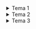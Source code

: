 <details>
  <summary>
    Tema 1
  </summary>
  
### Cerință:
> Simularea unei stații de încărcare vehicule electrice, folosind mai multe LED-uri și butoane.

### Detalii tehnice: 
> (1p) LED-ul RGB reprezintă disponibilitatea stației. Dacă stația este liberă, LED-ul va fi verde, iar dacă stația este ocupată, se va face roșu.

> (2p) LED-urile simple reprezintă gradul de încărcare al bateriei, pe care îl vom simula printr-un loader progresiv (L1 = 25%, L2 = 50%, L3 = 75%, L4 = 100%). Loader-ul se încarcă prin aprinderea succesivă a LED-urilor, la un interval fix de 3s. LED-ul care semnifică procentul curent de încărcare va avea starea de clipire, LED-urile din urma lui fiind aprinse continuu, iar celelalte stinse.

> (1p) Apăsarea scurtă a butonului de start va porni încărcarea. Apăsarea acestui buton în timpul încărcării nu va face nimic.

> (2p) Apăsarea lungă a butonului de stop va opri încărcarea forțat și va reseta stația la starea liberă. Apăsarea acestui buton cât timp stația este liberă nu va face nimic.

### Pentru acest proiect am folosit:
> 4x LED-uri (pentru a simula procentul de încărcare)

> 1x LED RGB (pentru starea de liber sau ocupat)

> 2x Butoane (pentru start încărcare și stop încărcare)

> 8x Rezistoare (7x 220/330ohm, 2x 1K)

> Breadboard

> Linii de legătură

### Cum funcționează?
> La început, "stația" este liberă, ceea ce înseamnă că LED-ul RGB este verde, iar LED-urile de încărcare sunt stinse.

> Butonul START pornește încărcarea, adică LED-ul RGB se face roșu, după care LED-ul L1 clipeste timp de 3 secunde, iar la final rămâne aprins, urmând ca cel de-al doilea să facă același lucru, și așa mai departe.

> Când toate cele 4 LED-uri au trecut prin această stare, ele vor clipi simultan de 3 ori, iar apoi se vor stinge, iar LED-ul RGB va deveni din nou verde.

> Dacă în orice moment pe parcursul încărcării se apasă minim o secundă butonul de STOP, încărcarea se va opri.

> Când butoanele de START / STOP sunt apăsate scurt în timpul încărcării, nu se va întâmpla nimic.

### Poze cu implementarea pe breadboard:
<p>
  <img src="https://github.com/gabirelul/IR_CTI_3/blob/main/Tema_1/media/1.jpg?raw=true" width="300"/>
  <img src="https://github.com/gabirelul/IR_CTI_3/blob/main/Tema_1/media/2.jpg?raw=true" width="300"/>
  <img src="https://github.com/gabirelul/IR_CTI_3/blob/main/Tema_1/media/3.jpg?raw=true" width="300"/>
</p>

### Schema electrică
<img src="https://github.com/gabirelul/IR_CTI_3/blob/main/Tema_1/media/sch.jpg?raw=true" width="300"/>

### Video:
<a href="https://github.com/gabirelul/IR_CTI_3/blob/main/Tema_1/media/vid.mp4?raw=true" download="Tema1_Video.mp4">Descarcă video Tema 1</a>
</details>

<details>
  <summary>
    Tema 2
  </summary>
  
### Cerință:
> Crearea unui joc asemănător cu TypeRacer

### Detalii tehnice: 
> **LED RGB - Indicator de stare:**
> În starea de repaus, LED-ul va avea culoarea albă.
> La apăsarea butonului de start, LED-ul va clipi timp de 3 secunde, indicând o numărătoare inversă până la începerea rundei.
> În timpul unei runde: LED-ul va fi verde dacă textul introdus este corect și va deveni roșu în caz de greșeală.

> **Butonul Start/Stop:**
> Modul de repaus: Dacă jocul este oprit, apăsarea butonului inițiază o nouă rundă după o numărătoare inversă de 3 secunde.
> În timpul unei runde: Dacă runda este activă, apăsarea butonului o va opri imediat.

> **Butonul de dificultate:**
> Butonul de dificultate controlează viteza cu care apar cuvintele și poate fi folosit doar în starea de repaus.
> La fiecare apăsare, dificultatea se schimbă ciclind între: (Easy, Medium, Hard).
> La schimbarea dificultății, se trimite un mesaj prin serial: “Easy/Medium/Hard mode on!”.
> Pentru gestionarea apăsărilor butoanelor, se utilizează debouncing și întreruperi. Timerele sunt folosite pentru a seta frecvența apariției cuvintelor.

> **Generarea cuvintelor:**
> Se va crea un dicționar de cuvinte.
> În timpul unei runde, cuvintele vor fi afișate în terminal într-o ordine aleatorie.
> Dacă cuvântul curent a fost scris corect, un cuvânt nou va fi afișat imediat. Dacă nu, un nou cuvânt va apărea după intervalul de timp stabilit în funcție de dificultate.
> Pentru a genera numere aleatorii, se utilizează funcția `random()`.

> **Alte observații:**
> Timpul alocat pentru o rundă este de 30 de secunde.
> La sfârșitul fiecărei runde, se va afișa în terminal câte cuvinte au fost scrise corect.

### Pentru acest proiect am folosit:
> Arduino UNO (ATmega328P microcontroller)
> 
> 1x LED RGB (pentru a semnaliza dacă cuvântul corect e scris greșit sau nu)
> 
> 2x Butoane (pentru start/stop rundă și pentru selectarea dificultății)
> 
> 5x Rezistoare (3x 220/330 ohm, 2x 1000 ohm)
> 
> Breadbord
> 
> Fire de legătură

### Cum funcționează?
> Jocul este în repaus. LED-ul RGB are culoarea albă.

> Se alege dificultatea jocului folosind butonul de dificultate, iar în terminal va apărea “Easy/Medium/Hard mode on!”.

> Se apasă butonul de start/stop.

> LED-ul clipește timp de 3 secunde, iar în terminal se va afișa numărătoarea înversă: 3, 2, 1.

> LED-ul devine verde și încep să apară cuvinte de tastat.

> La tastarea corectă, următorul cuvânt apare imediat. Dacă nu se tastează cuvântul în timpul stabilit de dificultate, va apărea un nou cuvânt.

> O greșeală face LED-ul să devină roșu. Pentru a corecta cuvântul, se va folosi tasta BackSpace.

> După 30 de secunde, runda se termină, iar în terminal se va afișa scorul: numărul total de cuvinte scrise corect.

> Jocul se poate opri oricând cu butonul de start/stop.

### Poze cu implementarea pe breadboard:
<p>
  <img src="https://github.com/gabirelul/IR_CTI_3/blob/main/Tema_2/media/1.JPG?raw=true" width="300"/>
  <img src="https://github.com/gabirelul/IR_CTI_3/blob/main/Tema_2/media/2.JPG?raw=true" width="300"/>
</p>

### Schema electrică
<img src="https://github.com/gabirelul/IR_CTI_3/blob/main/Tema_2/media/wokwi.jpg?raw=true" width="300"/>

### Video:
<a href="https://github.com/gabirelul/IR_CTI_3/blob/main/Tema_2/media/vid.MOV?raw=true" download="Tema2_Video.MOV">Descarcă video Tema 2</a>

</details>

<details>
  <summary> Tema 3</summary>

## Descriere
Această temă reprezintă un joc competitiv de reflex pentru doi jucători. Scopul fiecărui jucător este să apese cât mai rapid butonul asociat culorii afișate pe LED-ul RGB. Punctajul este afișat pe un LCD și actualizat pe parcursul jocului. La final, jocul indică câștigătorul și scorul final.

## Componente utilizate
- **6x LED-uri** (2 grupuri de câte 3 LED-uri, fiecare grup având culori diferite)
- **2x LED RGB** (1 pentru fiecare jucător)
- **6x butoane** (3 pentru fiecare jucător)
- **1x LCD**
- **1x servomotor**
- **2x Breadboard**
- **Fire de legătură**
- **2x Arduino Uno**

## Cerințe
1. **Inițializare**
   - La pornirea jocului, un mesaj de bun venit este afișat pe LCD.
   - Jocul poate fi pornit printr-un buton dedicat sau apăsarea unui buton dintre cele existente.

2. **Desfășurarea Rundelor**
   - Fiecare jucător are 3 butoane și un LED RGB. LED-ul RGB afișează o culoare, iar jucătorul trebuie să apese rapid butonul corespunzător.
   - Răspunsul corect aduce puncte, iar răspunsul mai rapid oferă punctaj mai mare.
   - La finalul fiecărei runde, punctajul este actualizat pe LCD.

3. **Finalizarea Jocului**
   - Servomotorul indică progresul jocului. O rotație completă marchează sfârșitul jocului.
   - LCD-ul afișează câștigătorul și scorul final, apoi revine la ecranul de start.
  
## Bonusuri implementate
- **Animație pe LCD** la pornirea jocului.
- **Numele jucătorilor** introduse prin interfața serială.

## Poze cu implementarea pe breadboard
<p>
  <img src="https://github.com/mariaxadina/Robotica/blob/main/Tema_3/media/1.JPG?raw=true" width="300"/>
  <img src="https://github.com/mariaxadina/Robotica/blob/main/Tema_3/media/2.JPG?raw=true" width="300"/>
  <img src="https://github.com/mariaxadina/Robotica/blob/main/Tema_3/media/3.JPG?raw=true" width="300"/>
  <img src="https://github.com/mariaxadina/Robotica/blob/main/Tema_3/media/4.JPG?raw=true" width="300"/>
  <img src="https://github.com/mariaxadina/Robotica/blob/main/Tema_3/media/5.JPG?raw=true" width="300"/>
</p>

## Schema electrică
<img src="https://github.com/gabirelul/IR_CTI_3/blob/main/Tema_3/media/video.MP4?raw=true" width="300"/>

## Video
<a href="https://github.com/gabirelul/IR_CTI_3/blob/main/Tema_3/media/video.MP4?raw=true" download="Tema2_Video.mp4">Descarcă video Tema 3</a>

## Publicare
Codul proiectului se găsește pe GitHub și include toate detaliile necesare pentru replicarea proiectului.

</details>
